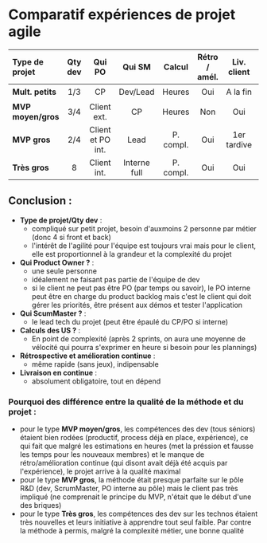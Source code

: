 Comparatif expériences de projet agile
==============================================

| Type de projet     | Qty dev | Qui PO | Qui SM       | Calcul | Rétro / amél. | Liv. client | Compl. métier | QA méth.            | QA projet | 
| :---               | :---:   |  :---: | :---:        | :---:        |  :---:        | :---:       | :---: | :---:               | :---: |
| __Mult. petits__   | 1/3     | CP     | Dev/Lead | Heures       | Oui           | A la fin    | Faible | :star:              | :star:   |
| __MVP moyen/gros__ | 3/4     | Client ext. | CP           | Heures       | Non           | Oui         | Forte | :star::star:        | :star::star::star: |
| __MVP gros__ | 2/4     | Client et PO int. | Lead           | P. compl.       | Oui           | 1er tardive        | Forte | :star::star:        | :star::star::star: |
| __Très gros__      | 8       | Client int. | Interne full | P. compl.   | Oui           | Oui         | Très forte | :star: :star::star: | :star: :star: | 

Conclusion :
------------
* __Type de projet/Qty dev__ : 
  * compliqué sur petit projet, besoin d'auxmoins 2 personne par métier (donc 4 si front et back)
  * l'intérêt de l'agilité pour l'équipe est toujours vrai mais pour le client, elle est proportionnel à la grandeur et la complexité du projet 
* __Qui Product Owner ?__ :
  * une seule personne 
  * idéalement ne faisant pas partie de l'équipe de dev
  * si le client ne peut pas être PO (par temps ou savoir), le PO interne peut être en charge du product backlog mais c'est le client qui doit gérer les priorités, être présent aux démos et tester l'application
* __Qui ScumMaster ?__ :
  * le lead tech du projet (peut être épaulé du CP/PO si interne)
* __Calculs des US ?__ :
  * En point de complexité (après 2 sprints, on aura une moyenne de vélocité qui pourra s'exprimer en heure si besoin pour les plannings)
* __Rétrospective et amélioration continue__ :
  * même rapide (sans jeux), indipensable
* __Livraison en continue__ :
  * absolument obligatoire, tout en dépend

### Pourquoi des différence entre la qualité de la méthode et du projet :
* pour le type __MVP moyen/gros__, les compétences des dev (tous séniors) étaient bien rodées (productif, process déjà en place, expérience), ce qui fait que malgré les estimations en heures (met la préssion et fausse les temps pour les nouveaux membres) et le manque de rétro/amélioration continue (qui disont avait déjà été acquis par l'expérience), le projet arrive à la qualité maximal
* pour le type __MVP gros__, la méthode était presque parfaite sur le pôle R&D (dev, ScrumMaster, PO interne au pôle) mais le client pas très impliqué (ne comprenait le principe du MVP, n'était que le début d'une des briques)
* pour le type __Très gros__, les compétences des dev sur les technos étaient très nouvelles et leurs initiative à apprendre tout seul faible. Par contre la méthode à permis, malgré la complexité métier, une bonne qualité

